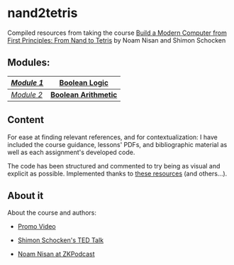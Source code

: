 # nand2tetris

Compiled resources from taking the course [Build a Modern Computer from First Principles: From Nand to Tetris](https://www.coursera.org/learn/build-a-computer) by Noam Nisan and Shimon Schocken

## Modules:
| _[Module 1](https://github.com/elespectator/nand2tetris/tree/main/Module%201)_ | **[Boolean Logic](https://www.nand2tetris.org/project01)** |
|----------------------------                      |----------------------------------------------                                 |
| _[Module 2](https://github.com/elespectator/nand2tetris/tree/main/Module%202)_ | **[Boolean Arithmetic](https://www.nand2tetris.org/project02)** |


## Content

For ease at finding relevant references, and for contextualization: I have included the course guidance, lessons' PDFs, and bibliographic material as well as each assignment's developed code.

The code has been structured and commented to try being as visual and explicit as possible. Implemented thanks to [these resources](https://gittest2121.gitbook.io/nand2tetris/) (and others...).


## About it

About the course and authors:

- [Promo Video](https://www.youtube.com/watch?v=wTl5wRDT0CU)

- [Shimon Schocken's TED Talk](https://youtu.be/iE7YRHxwoDs?si=zRC5U9Up4qGsm9Tr)

- [Noam Nisan at ZKPodcast](https://www.youtube.com/watch?v=JS-YRdt8S3U)
